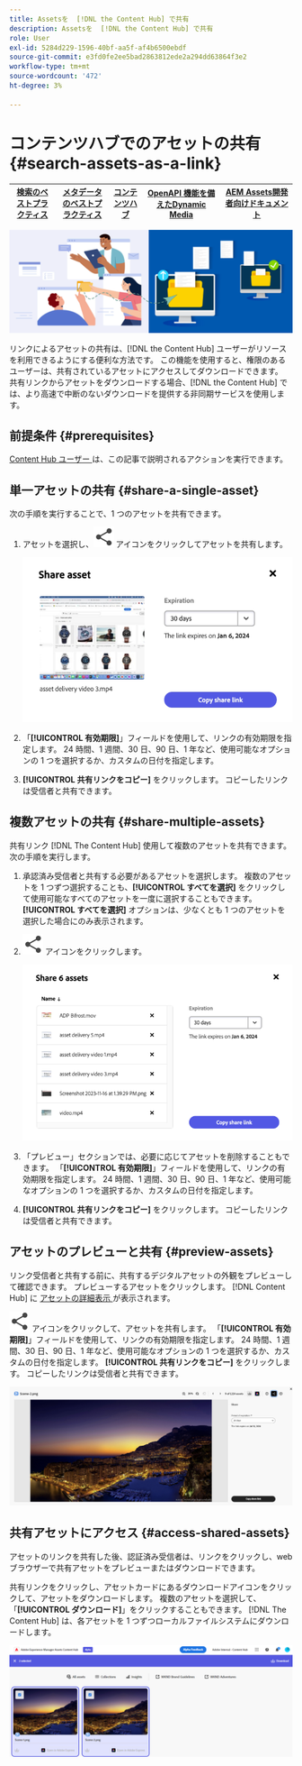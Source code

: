 ```yaml
---
title: Assetsを  [!DNL the Content Hub] で共有
description: Assetsを  [!DNL the Content Hub] で共有
role: User
exl-id: 5284d229-1596-40bf-aa5f-af4b6500ebdf
source-git-commit: e3fd0fe2ee5bad2863812ede2a294dd63864f3e2
workflow-type: tm+mt
source-wordcount: '472'
ht-degree: 3%

---
```


# コンテンツハブでのアセットの共有 {#search-assets-as-a-link}

| [ 検索のベストプラクティス ](/help/assets/search-best-practices.md) | [ メタデータのベストプラクティス ](/help/assets/metadata-best-practices.md) | [コンテンツハブ](/help/assets/product-overview.md) | [OpenAPI 機能を備えたDynamic Media](/help/assets/dynamic-media-open-apis-overview.md) | [AEM Assets開発者向けドキュメント ](https://developer.adobe.com/experience-cloud/experience-manager-apis/) |
| ------------- | --------------------------- |---------|----|-----|

![ アセットを共有のバナー画像 ](assets/share-assets-banner.png)

リンクによるアセットの共有は、[!DNL the Content Hub] ユーザーがリソースを利用できるようにする便利な方法です。 この機能を使用すると、権限のあるユーザーは、共有されているアセットにアクセスしてダウンロードできます。 共有リンクからアセットをダウンロードする場合、[!DNL the Content Hub] では、より高速で中断のないダウンロードを提供する非同期サービスを使用します。

## 前提条件 {#prerequisites}

[Content Hub ユーザー ](deploy-content-hub.md#onboard-content-hub-users) は、この記事で説明されるアクションを実行できます。

## 単一アセットの共有 {#share-a-single-asset}

次の手順を実行することで、1 つのアセットを共有できます。

1. アセットを選択し、![ 共有アイコン ](assets/share.svg) アイコンをクリックしてアセットを共有します。

   ![ 単一アセットの共有 ](assets/sharing-single-asset.png)

1. 「**[!UICONTROL 有効期限]**」フィールドを使用して、リンクの有効期限を指定します。 24 時間、1 週間、30 日、90 日、1 年など、使用可能なオプションの 1 つを選択するか、カスタムの日付を指定します。

1. **[!UICONTROL 共有リンクをコピー]** をクリックします。 コピーしたリンクは受信者と共有できます。

## 複数アセットの共有 {#share-multiple-assets}

共有リンク [!DNL The Content Hub] 使用して複数のアセットを共有できます。 次の手順を実行します。

1. 承認済み受信者と共有する必要があるアセットを選択します。 複数のアセットを 1 つずつ選択することも、**[!UICONTROL すべてを選択]** をクリックして使用可能なすべてのアセットを一度に選択することもできます。 **[!UICONTROL すべてを選択]** オプションは、少なくとも 1 つのアセットを選択した場合にのみ表示されます。

1. ![ 共有アイコン ](assets/share.svg) アイコンをクリックします。

   ![ 複数アセットの共有 ](assets/sharing-multiple-assets.png)

1. 「プレビュー」セクションでは、必要に応じてアセットを削除することもできます。 「**[!UICONTROL 有効期限]**」フィールドを使用して、リンクの有効期限を指定します。 24 時間、1 週間、30 日、90 日、1 年など、使用可能なオプションの 1 つを選択するか、カスタムの日付を指定します。

1. **[!UICONTROL 共有リンクをコピー]** をクリックします。 コピーしたリンクは受信者と共有できます。

## アセットのプレビューと共有 {#preview-assets}

リンク受信者と共有する前に、共有するデジタルアセットの外観をプレビューして確認できます。 プレビューするアセットをクリックします。 [!DNL Content Hub] に [ アセットの詳細表示 ](asset-properties-content-hub.md) が表示されます。

![ 共有アイコン ](assets/share.svg) アイコンをクリックして、アセットを共有します。 「**[!UICONTROL 有効期限]**」フィールドを使用して、リンクの有効期限を指定します。 24 時間、1 週間、30 日、90 日、1 年など、使用可能なオプションの 1 つを選択するか、カスタムの日付を指定します。 **[!UICONTROL 共有リンクをコピー]** をクリックします。 コピーしたリンクは受信者と共有できます。

![Content Hubでのアセットのプレビュー ](assets/preview-assets-content-hub.png)

## 共有アセットにアクセス {#access-shared-assets}

アセットのリンクを共有した後、認証済み受信者は、リンクをクリックし、web ブラウザーで共有アセットをプレビューまたはダウンロードできます。

共有リンクをクリックし、アセットカードにあるダウンロードアイコンをクリックして、アセットをダウンロードします。  複数のアセットを選択して、「**[!UICONTROL ダウンロード]**」をクリックすることもできます。<!--You can either download original assets or Original+Renditions of an asset.--> [!DNL The Content Hub] は、各アセットを 1 つずつローカルファイルシステムにダウンロードします。

![ 共有リンクへのアクセス ](assets/content-hub-access-shared-links.png)
